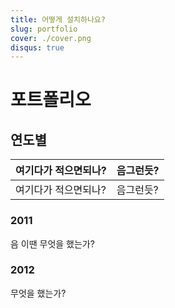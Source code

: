 ```yaml
---
title: 어떻게 설치하나요?
slug: portfolio
cover: ./cover.png
disqus: true
---
```


# 포트폴리오

## 연도별

| 여기다가 적으면되나? | 음그런듯? |
| -------------------- | --------- |
| 여기다가 적으면되나? | 음그런듯? |

### 2011

음 이땐 무엇을 했는가?

### 2012

무엇을 했는가?
